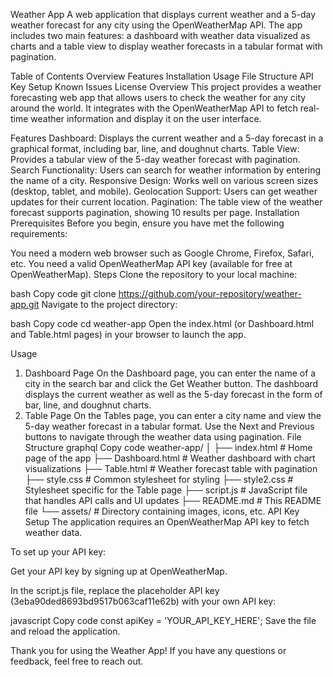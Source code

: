 Weather App
A web application that displays current weather and a 5-day weather forecast for any city using the OpenWeatherMap API. The app includes two main features: a dashboard with weather data visualized as charts and a table view to display weather forecasts in a tabular format with pagination.

Table of Contents
Overview
Features
Installation
Usage
File Structure
API Key Setup
Known Issues
License
Overview
This project provides a weather forecasting web app that allows users to check the weather for any city around the world. It integrates with the OpenWeatherMap API to fetch real-time weather information and display it on the user interface.

Features
Dashboard: Displays the current weather and a 5-day forecast in a graphical format, including bar, line, and doughnut charts.
Table View: Provides a tabular view of the 5-day weather forecast with pagination.
Search Functionality: Users can search for weather information by entering the name of a city.
Responsive Design: Works well on various screen sizes (desktop, tablet, and mobile).
Geolocation Support: Users can get weather updates for their current location.
Pagination: The table view of the weather forecast supports pagination, showing 10 results per page.
Installation
Prerequisites
Before you begin, ensure you have met the following requirements:

You need a modern web browser such as Google Chrome, Firefox, Safari, etc.
You need a valid OpenWeatherMap API key (available for free at OpenWeatherMap).
Steps
Clone the repository to your local machine:

bash
Copy code
git clone https://github.com/your-repository/weather-app.git
Navigate to the project directory:

bash
Copy code
cd weather-app
Open the index.html (or Dashboard.html and Table.html pages) in your browser to launch the app.

Usage
1. Dashboard Page
On the Dashboard page, you can enter the name of a city in the search bar and click the Get Weather button.
The dashboard displays the current weather as well as the 5-day forecast in the form of bar, line, and doughnut charts.
2. Table Page
On the Tables page, you can enter a city name and view the 5-day weather forecast in a tabular format.
Use the Next and Previous buttons to navigate through the weather data using pagination.
File Structure
graphql
Copy code
weather-app/
│
├── index.html               # Home page of the app
├── Dashboard.html           # Weather dashboard with chart visualizations
├── Table.html               # Weather forecast table with pagination
├── style.css                # Common stylesheet for styling
├── style2.css               # Stylesheet specific for the Table page
├── script.js                # JavaScript file that handles API calls and UI updates
├── README.md                # This README file
└── assets/                  # Directory containing images, icons, etc.
API Key Setup
The application requires an OpenWeatherMap API key to fetch weather data.

To set up your API key:

Get your API key by signing up at OpenWeatherMap.

In the script.js file, replace the placeholder API key (3eba90ded8693bd9517b063caf11e62b) with your own API key:

javascript
Copy code
const apiKey = 'YOUR_API_KEY_HERE';
Save the file and reload the application.

Thank you for using the Weather App!
If you have any questions or feedback, feel free to reach out.

